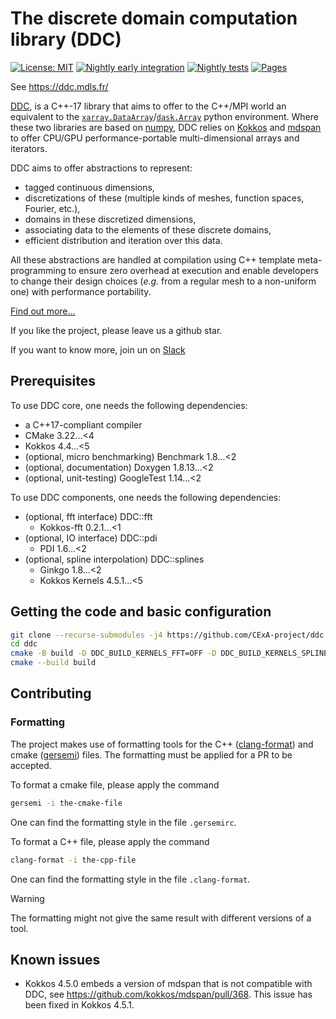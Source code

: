 # The discrete domain computation library (DDC)
<!--
Copyright (C) The DDC development team, see COPYRIGHT.md file

SPDX-License-Identifier: MIT
-->

[![License: MIT](https://img.shields.io/badge/License-MIT-yellow.svg)](https://opensource.org/licenses/MIT)
[![Nightly early integration](https://github.com/CExA-project/ddc/actions/workflows/early_integration.yml/badge.svg?event=schedule)](https://github.com/CExA-project/ddc/actions/workflows/early_integration.yml)
[![Nightly tests](https://github.com/CExA-project/ddc/actions/workflows/tests.yml/badge.svg?event=schedule)](https://github.com/CExA-project/ddc/actions/workflows/tests.yml)
[![Pages](https://github.com/CExA-project/ddc/actions/workflows/pages.yml/badge.svg)](https://github.com/CExA-project/ddc/actions/workflows/pages.yml)

See <https://ddc.mdls.fr/>

[DDC](https://ddc.mdls.fr/), is a C++-17 library that aims to offer to the C++/MPI world an equivalent to the [`xarray.DataArray`](https://xarray.pydata.org/en/stable/generated/xarray.DataArray.html)/[`dask.Array`](https://docs.dask.org/en/stable/array.html) python environment.
Where these two libraries are based on [numpy](https://numpy.org/), DDC relies on [Kokkos](https://github.com/kokkos/kokkos) and [mdspan](http://www.open-std.org/jtc1/sc22/wg21/docs/papers/2020/p0009r10.html) to offer CPU/GPU performance-portable multi-dimensional arrays and iterators.

DDC aims to offer abstractions to represent:

* tagged continuous dimensions,
* discretizations of these (multiple kinds of meshes, function spaces, Fourier, etc.),
* domains in these discretized dimensions,
* associating data to the elements of these discrete domains,
* efficient distribution and iteration over this data.

All these abstractions are handled at compilation using C++ template meta-programming to ensure zero overhead at execution and enable developers to change their design choices (*e.g.* from a regular mesh to a non-uniform one) with performance portability.

[Find out more...](https://ddc.mdls.fr/)

If you like the project, please leave us a github star.

If you want to know more, join un on [Slack](https://join.slack.com/t/ddc-lib/shared_invite/zt-14b6rjcrn-AwSfM6_arEamAKk_VgQPhg)

## Prerequisites

To use DDC core, one needs the following dependencies:

* a C++17-compliant compiler
* CMake 3.22...<4
* Kokkos 4.4...<5
* (optional, micro benchmarking) Benchmark 1.8...<2
* (optional, documentation) Doxygen 1.8.13...<2
* (optional, unit-testing) GoogleTest 1.14...<2

To use DDC components, one needs the following dependencies:

* (optional, fft interface) DDC::fft
  * Kokkos-fft 0.2.1...<1
* (optional, IO interface) DDC::pdi
  * PDI 1.6...<2
* (optional, spline interpolation) DDC::splines
  * Ginkgo 1.8...<2
  * Kokkos Kernels 4.5.1...<5

## Getting the code and basic configuration

```bash
git clone --recurse-submodules -j4 https://github.com/CExA-project/ddc.git
cd ddc
cmake -B build -D DDC_BUILD_KERNELS_FFT=OFF -D DDC_BUILD_KERNELS_SPLINES=OFF -D DDC_BUILD_PDI_WRAPPER=OFF
cmake --build build
```

## Contributing

### Formatting

The project makes use of formatting tools for the C++ ([clang-format](https://clang.llvm.org/docs/ClangFormat.html)) and cmake ([gersemi](https://github.com/BlankSpruce/gersemi)) files. The formatting must be applied for a PR to be accepted.

To format a cmake file, please apply the command

```bash
gersemi -i the-cmake-file
```

One can find the formatting style in the file `.gersemirc`.

To format a C++ file, please apply the command

```bash
clang-format -i the-cpp-file
```

One can find the formatting style in the file `.clang-format`.

> [!WARNING]
> The formatting might not give the same result with different versions of a tool.

## Known issues

* Kokkos 4.5.0 embeds a version of mdspan that is not compatible with DDC, see <https://github.com/kokkos/mdspan/pull/368>. This issue has been fixed in Kokkos 4.5.1.
